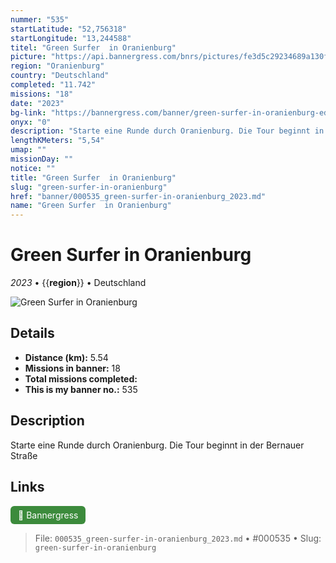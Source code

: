 ```yaml
---
nummer: "535"
startLatitude: "52,756318"
startLongitude: "13,244588"
titel: "Green Surfer  in Oranienburg"
picture: "https://api.bannergress.com/bnrs/pictures/fe3d5c29234689a130ffe14e60f826e9"
region: "Oranienburg"
country: "Deutschland"
completed: "11.742"
missions: "18"
date: "2023"
bg-link: "https://bannergress.com/banner/green-surfer-in-oranienburg-edb1"
onyx: "0"
description: "Starte eine Runde durch Oranienburg. Die Tour beginnt in der Bernauer Straße"
lengthKMeters: "5,54"
umap: ""
missionDay: ""
notice: ""
title: "Green Surfer  in Oranienburg"
slug: "green-surfer-in-oranienburg"
href: "banner/000535_green-surfer-in-oranienburg_2023.md"
name: "Green Surfer  in Oranienburg"
---
```

# Green Surfer  in Oranienburg

*2023* • {{__region__}} • Deutschland

![Green Surfer  in Oranienburg](https://api.bannergress.com/bnrs/pictures/fe3d5c29234689a130ffe14e60f826e9)



## Details
- **Distance (km):** 5.54
- **Missions in banner:** 18
- **Total missions completed:** 
- **This is my banner no.:** 535



## Description
Starte eine Runde durch Oranienburg. Die Tour beginnt in der Bernauer Straße



## Links
<a href="https://bannergress.com/banner/green-surfer-in-oranienburg-edb1" target="_blank" style="display:inline-block;margin-right:8px;padding:6px 12px;background:#3c8b3c;color:#fff;text-decoration:none;border-radius:6px;">🔗 Bannergress</a>



> File: `000535_green-surfer-in-oranienburg_2023.md` • #000535 • Slug: `green-surfer-in-oranienburg`
